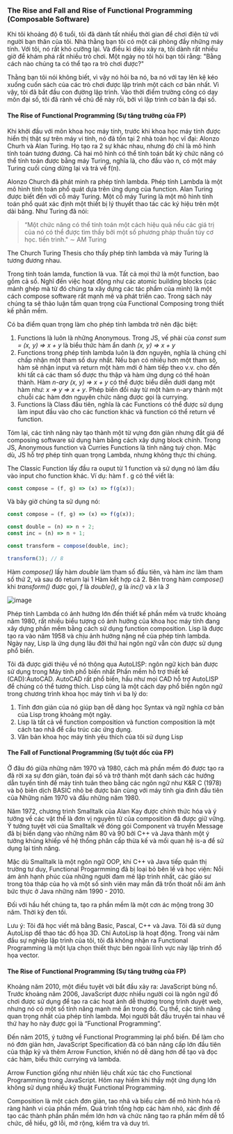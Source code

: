 ### The Rise and Fall and Rise of Functional Programming (Composable Software)

Khi tôi khoảng độ 6 tuổi, tôi đã dành tất nhiều thời gian để chơi điện tử với người bạn thân của tôi. Nhà thằng bạn tôi có một cái phòng đầy những máy tính. Với tôi, nó rất khó cưỡng lại. Và điều kì diệu xảy ra, tôi dành rất nhiều giờ để khám phá rất nhiều trò chơi. Một ngày nọ tôi hỏi bạn tôi rằng: "Bằng cách nào chúng ta có thể tạo ra trò chơi được?"

Thằng bạn tôi nói không biết, vì vậy nó hỏi ba nó, ba nó với tay lên kệ kéo xuống cuốn sách của các trò chơi được lập trình một cách cơ bản nhất. Vì vậy, tôi đã bắt đầu con đường lập trình. Vào thời điểm trường công có dạy môn đại số, tôi đã rành về chủ đề này rồi, bởi vì lập trình cơ bản là đại số.

#### The Rise of Functional Programming (Sự tăng trưởng của FP)

Khi khởi đầu với môn khoa học máy tính, trước khi khoa học máy tính được hiển thị thật sự trên máy vi tính, nó đã tồn tại 2 nhà toán học vĩ đại: Alonzo Churh và Alan Turing. Họ tạo ra 2 sự khác nhau, nhưng đó chỉ là mô hình tính toán tương đương. Cả hai mô hình có thể tính toán bất kỳ chức năng có thể tính toán được bằng máy Turing, nghĩa là, cho đầu vào n, có một máy Turing cuối cùng dừng lại và trả về f(n).

Alonzo Church đã phát minh ra phép tính lambda. Phép tính Lambda là một mô hình tính toán phổ quát dựa trên ứng dụng của function. Alan Turing được biết đến với cỗ máy Turing. Một cỗ máy Turing là một mô hình tính toán phổ quát xác định một thiết bị lý thuyết thao tác các ký hiệu trên một dải băng. Như Turing đã nói:

> “Một chức năng có thể tính toán một cách hiệu quả nếu các giá trị của nó có thể được tìm thấy bởi một số phương pháp thuần túy cơ học. tiến trình." ∼ AM Turing

The Church Turing Thesis cho thấy phép tính lambda và máy Turing là tương đương nhau.

Trong tính toán lamda, function là vua. Tất cả mọi thứ là một function, bao gồm cả số. Nghĩ đến việc hoạt động như các atomic building blocks (các mảnh ghép mà từ đó chúng ta xây dựng các tác phẩm của mình) là một cách compose software rất mạnh mẽ và phát triển cao. Trong sách này chúng ta sẽ thảo luận tầm quan trọng của Functional Composing trong thiết kế phần mềm.

Có ba điểm quan trọng làm cho phép tính lambda trở nên đặc biệt:

1. Functions là luôn là những Anonymous. Trong JS, vế phải của _const sum = (x, y) => x + y_ là biểu thức hàm ẩn danh _(x, y) => x + y_
2. Functions trong phép tính lambda luôn là đơn nguyên, nghĩa là chúng chỉ chấp nhận một tham số duy nhất. Nếu bạn có nhiều hơn một tham số, hàm sẽ nhận input và return một hàm mới ở hàm tiếp theo v.v. cho đến khi tất cả các tham số được thu thập và hàm ứng dụng có thể hoàn thành. Hàm _n-ary (x, y) => x + y_ có thể được biểu diễn dưới dạng một hàm như: _x => y => x + y_. Phép biến đổi này từ một hàm n-ary thành một chuỗi các hàm đơn nguyên chức năng được gọi là currying.
3. Functions là Class đầu tiên, nghĩa là các Functions có thể được sử dụng làm input đầu vào cho các function khác và function có thể return về function.

Tóm lại, các tính năng này tạo thành một từ vựng đơn giản nhưng đắt giá để composing software sử dụng hàm bằng cách xây dựng block chính. Trong JS, Anonymous function và Curries Functions là tính năng tuỳ chọn. Mặc dù, JS hỗ trợ phép tính quan trọng Lambda, nhưng không thực thi chúng.

The Classic Function lấy đầu ra ouput từ 1 function và sử dụng nó làm đầu vào input cho function khác. Ví dụ: hàm f . g có thể viết là:

```js
const compose = (f, g) => (x) => f(g(x));
```

Và bây giờ chúng ta sử dụng nó:

```js
const compose = (f, g) => (x) => f(g(x));

const double = (n) => n + 2;
const inc = (n) => n + 1;

const transform = compose(double, inc);

transform(3); // 8
```

Hàm _compose()_ lấy hàm _double_ làm tham số đầu tiên, và hàm _inc_ làm tham số thứ 2, và sau đó return lại 1 Hàm kết hợp cả 2. Bên trong hàm _compose()_ khi _transform()_ được gọi, _f_ là _double()_, _g_ là _inc()_ và _x_ là _3_

![image](https://user-images.githubusercontent.com/69248909/213656630-0e64ab87-5a78-46cf-bc24-e193c3139b25.png)

Phép tính Lambda có ảnh hưởng lớn đến thiết kế phần mềm và trước khoảng năm 1980, rất nhiều biểu tượng có ảnh hưởng của khoa học máy tính đang xây dựng phần mềm bằng cách sử dụng function composition. Lisp là được tạo ra vào năm 1958 và chịu ảnh hưởng nặng nề của phép tính lambda. Ngày nay, Lisp là ứng dụng lâu đời thứ hai ngôn ngữ vẫn còn được sử dụng phổ biến.

Tôi đã được giới thiệu về nó thông qua AutoLISP: ngôn ngữ kịch bản được sử dụng trong Máy tính phổ biến nhất Phần mềm hỗ trợ thiết kế (CAD):AutoCAD. AutoCAD rất phổ biến, hầu như mọi CAD hỗ trợ AutoLISP để chúng có thể tương thích. Lisp cũng là một cách dạy phổ biến ngôn ngữ trong chương trình khoa học máy tính vì ba lý do:

1. Tính đơn giản của nó giúp bạn dễ dàng học Syntax và ngữ nghĩa cơ bản của Lisp trong khoảng một ngày.
2. Lisp là tất cả về function composition và function composition là một cách tao nhã để cấu trúc các ứng dụng.
3. Văn bản khoa học máy tính yêu thích của tôi sử dụng Lisp

#### The Fall of Functional Programming (Sự tuột dốc của FP)

Ở đâu đó giữa những năm 1970 và 1980, cách mà phần mềm đó được tạo ra đã rời xa sự đơn giản, toán đại số và trở thành một danh sách các hướng dẫn tuyến tính để máy tính tuân theo bằng các ngôn ngữ như K&R C (1978) và bộ biên dịch BASIC nhỏ bé được bán cùng với máy tính gia đình đầu tiên của Những năm 1970 và đầu những năm 1980.

Năm 1972, chương trình Smalltalk của Alan Kay được chính thức hóa và ý tưởng về các vật thể là đơn vị nguyên tử của composition đã được giữ vững. Ý tưởng tuyệt vời của Smalltalk về đóng gói Component và truyền Message đã bị biến dạng vào những năm 80 và 90 bởi C++ và Java thành một ý tưởng khủng khiếp về hệ thống phân cấp thừa kế và mối quan hệ is-a để sử dụng lại tính năng.

Mặc dù Smalltalk là một ngôn ngữ OOP, khi C++ và Java tiếp quản thị trường tư duy, Functional Progarmming đã bị loại bỏ bên lề và học viện: Nỗi ám ảnh hạnh phúc của những người đam mê lập trình nhất, các giáo sư trong tòa tháp của họ và một số sinh viên may mắn đã trốn thoát nỗi ám ảnh bức thực ở Java những năm 1990 - 2010.

Đối với hầu hết chúng ta, tạo ra phần mềm là một cơn ác mộng trong 30 năm. Thời kỳ đen tối.

Lưu ý: Tôi đã học viết mã bằng Basic, Pascal, C++ và Java. Tôi đã sử dụng AutoLisp để thao tác đồ họa 3D. Chỉ AutoLisp là hoạt động. Trong vài năm đầu sự nghiệp lập trình của tôi, tôi đã không nhận ra Functional Programming là một lựa chọn thiết thực bên ngoài lĩnh vực này lập trình đồ họa vector.

#### The Rise of Functional Programming (Sự tăng trưởng của FP)

Khoảng năm 2010, một điều tuyệt vời bắt đầu xảy ra: JavaScript bùng nổ. Trước khoảng năm 2006, JavaScript được nhiều người coi là ngôn ngữ đồ chơi được sử dụng để tạo ra các hoạt ảnh dễ thương trong trình duyệt web, nhưng nó có một số tính năng mạnh mẽ ẩn trong đó. Cụ thể, các tính năng quan trọng nhất của phép tính lambda. Mọi người bắt đầu truyền tai nhau về thứ hay ho này được gọi là “Functional Programming”.

Đến năm 2015, ý tưởng về Functional Programming lại phổ biến. Để làm cho nó đơn giản hơn, JavaScript Specification đã có bản nâng cấp lớn đầu tiên của thập kỷ và thêm Arrow Function, khiến nó dễ dàng hơn để tạo và đọc các hàm, biểu thức currying và lambda.

Arrow Function giống như nhiên liệu chất xúc tác cho Functional Programming trong JavaScript. Hôm nay hiếm khi thấy một ứng dụng lớn không sử dụng nhiều kỹ thuật Functional Programming.

Composition là một cách đơn giản, tao nhã và biểu cảm để mô hình hóa rõ ràng hành vi của phần mềm. Quá trình tổng hợp các hàm nhỏ, xác định để tạo các thành phần phần mềm lớn hơn và chức năng tạo ra phần mềm dễ tổ chức, dễ hiểu, gỡ lỗi, mở rộng, kiểm tra và duy trì.
